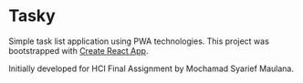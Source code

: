 # Tasky
Simple task list application using PWA technologies. This project was bootstrapped with [Create React App](https://github.com/facebook/create-react-app).

Initially developed for HCI Final Assignment by Mochamad Syarief Maulana.
